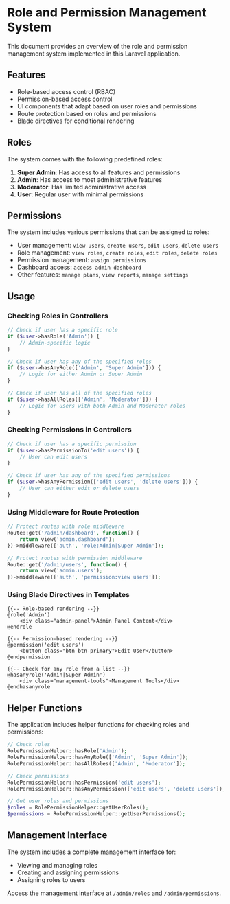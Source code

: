 # Role and Permission Management System

This document provides an overview of the role and permission management system implemented in this Laravel application.

## Features

- Role-based access control (RBAC)
- Permission-based access control
- UI components that adapt based on user roles and permissions
- Route protection based on roles and permissions
- Blade directives for conditional rendering

## Roles

The system comes with the following predefined roles:

1. **Super Admin**: Has access to all features and permissions
2. **Admin**: Has access to most administrative features
3. **Moderator**: Has limited administrative access
4. **User**: Regular user with minimal permissions

## Permissions

The system includes various permissions that can be assigned to roles:

- User management: `view users`, `create users`, `edit users`, `delete users`
- Role management: `view roles`, `create roles`, `edit roles`, `delete roles`
- Permission management: `assign permissions`
- Dashboard access: `access admin dashboard`
- Other features: `manage plans`, `view reports`, `manage settings`

## Usage

### Checking Roles in Controllers

```php
// Check if user has a specific role
if ($user->hasRole('Admin')) {
    // Admin-specific logic
}

// Check if user has any of the specified roles
if ($user->hasAnyRole(['Admin', 'Super Admin'])) {
    // Logic for either Admin or Super Admin
}

// Check if user has all of the specified roles
if ($user->hasAllRoles(['Admin', 'Moderator'])) {
    // Logic for users with both Admin and Moderator roles
}
```

### Checking Permissions in Controllers

```php
// Check if user has a specific permission
if ($user->hasPermissionTo('edit users')) {
    // User can edit users
}

// Check if user has any of the specified permissions
if ($user->hasAnyPermission(['edit users', 'delete users'])) {
    // User can either edit or delete users
}
```

### Using Middleware for Route Protection

```php
// Protect routes with role middleware
Route::get('/admin/dashboard', function() {
    return view('admin.dashboard');
})->middleware(['auth', 'role:Admin|Super Admin']);

// Protect routes with permission middleware
Route::get('/admin/users', function() {
    return view('admin.users');
})->middleware(['auth', 'permission:view users']);
```

### Using Blade Directives in Templates

```blade
{{-- Role-based rendering --}}
@role('Admin')
    <div class="admin-panel">Admin Panel Content</div>
@endrole

{{-- Permission-based rendering --}}
@permission('edit users')
    <button class="btn btn-primary">Edit User</button>
@endpermission

{{-- Check for any role from a list --}}
@hasanyrole('Admin|Super Admin')
    <div class="management-tools">Management Tools</div>
@endhasanyrole
```

## Helper Functions

The application includes helper functions for checking roles and permissions:

```php
// Check roles
RolePermissionHelper::hasRole('Admin');
RolePermissionHelper::hasAnyRole(['Admin', 'Super Admin']);
RolePermissionHelper::hasAllRoles(['Admin', 'Moderator']);

// Check permissions
RolePermissionHelper::hasPermission('edit users');
RolePermissionHelper::hasAnyPermission(['edit users', 'delete users']);

// Get user roles and permissions
$roles = RolePermissionHelper::getUserRoles();
$permissions = RolePermissionHelper::getUserPermissions();
```

## Management Interface

The system includes a complete management interface for:

- Viewing and managing roles
- Creating and assigning permissions
- Assigning roles to users

Access the management interface at `/admin/roles` and `/admin/permissions`. 